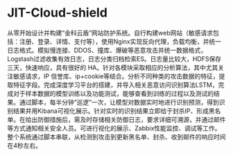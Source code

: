 # JIT-Cloud-shield
从零开始设计并构建“金科云盾”网站防护系统。自行构建web网站（敏感请求包括：注册、登录、详情、支付等），使用Nginx实现反向代理，负载均衡，并统一日志格式。模拟慢连接、DDOS、撞库、爆破等恶意攻击并统一数据格式，Logstash过滤收集有效日志，日志分类归档检索ES。日志量比较大，HDFS保存三天，快速响应，具有很好的 HA。针对各模块采取相应的分析算法，其中尤其关注敏感请求，IP 信誉库、ip+cookie等结合。分析不同种类的攻击数据的特征，提取特征字段。完成深度学习平台的搭建，并导入相关恶意访问识别算法LSTM，完成对于样本数据的模型训练以及功能测试，能够查看到训练的过程以及测试的结果。通过脚本，每半分钟“巡逻”一次，让模型对数据实时地进行识别预测，得到识别结果并用Kibana可视化展示。针对实时的识别结果立即给于封杀IP、形成黑名单。在给出防御措施后，需及时存储相关防御日志，要求详细可溯源，并通过邮件等方式通知相关安全人员。可进行视化的展示、Zabbix性能监控、调试等工作。整个系统通过脚本串联，从检测到攻击到更新黑名单、封杀、收到邮件的响应时间在4秒左右。
